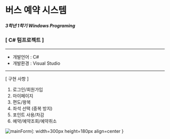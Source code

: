 # 버스 예약 시스템
##### 3학년 1학기 Windows Programing
### [ C# 텀프로젝트 ]

---

* 개발언어 : C#
* 개발환경 : Visual Studio

---

[ 구현 사항 ]
1. 로그인/회원가입
2. 마이페이지
3. 편도/왕복
4. 좌석 선택 (중복 방지)
5. 포인트 사용/차감
6. 예약/예약조회/예약취소

![mainForm](./Windows-TermProject/images/mainForm.png){: width=300px height=180px align=center }
